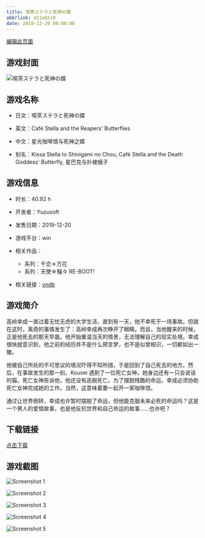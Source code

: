 ```yaml
---
title: 喫茶ステラと死神の蝶
abbrlink: d11a6518
date: 2019-12-20 00:00:00
---
```

[编辑此页面](https://github.com/ACG-3/ADV3-source/blob/main/source/_posts/games/%E5%96%AB%E8%8C%B6%E3%82%B9%E3%83%86%E3%83%A9%E3%81%A8%E6%AD%BB%E7%A5%9E%E3%81%AE%E8%9D%B6.md)

## 游戏封面

![喫茶ステラと死神の蝶](https%3A//pan.timero.xyz/onedrive/img_lib_001/%E5%96%AB%E8%8C%B6%E3%82%B9%E3%83%86%E3%83%A9%E3%81%A8%E6%AD%BB%E7%A5%9E%E3%81%AE%E8%9D%B6_cover.avif)


## 游戏名称

- 日文：喫茶ステラと死神の蝶
- 英文：Café Stella and the Reapers' Butterflies
- 中文：星光咖啡馆与死神之蝶

- 别名：Kissa Stella to Shinigami no Chou, Café Stella and the Death Goddess' Butterfly, 星巴克与扑棱蛾子


## 游戏信息

- 时长：40.92 h
- 开发者：Yuzusoft
- 发售日期：2019-12-20
- 游戏平台：win
- 相关作品：
   - 系列：千恋＊万花
   - 系列：天使☆騒々 RE-BOOT!

- 相关链接：[vndb](https://vndb.org/v26414)


## 游戏简介

高岭幸成一直过着无忧无虑的大学生活，直到有一天，他不幸死于一场事故。但就在这时，离奇的事情发生了：高岭幸成再次睁开了眼睛。而且，当他醒来的时候，正是他死去的那天早晨。他开始重温当天的情景，无法理解自己的现实处境。幸成很快就意识到，他之前的经历并不是什么预言梦，也不是似曾相识，一切都如出一辙。

他被自己所处的不可思议的境况吓得不知所措，于是回到了自己死去的地方。然后，在事故发生的那一刻，Kousei 遇到了一位死亡女神，她身边还有一只会说话的猫。死亡女神告诉他，他还没有逃脱死亡。为了摆脱残酷的命运，幸成必须协助死亡女神完成她的工作。当然，这意味着要一起开一家咖啡馆。

通过让世界倒转，幸成也许暂时摆脱了命运，但他能克服未来必死的命运吗？这是一个男人的爱情故事，也是他反抗世界和自己命运的故事......也许吧？




## 下载链接

[点击下载](https://pan.timero.xyz/onedrive/adv_lib_001/%E5%96%AB%E8%8C%B6%E3%82%B9%E3%83%86%E3%83%A9%E3%81%A8%E6%AD%BB%E7%A5%9E%E3%81%AE%E8%9D%B6)


## 游戏截图


![Screenshot 1](https%3A//pan.timero.xyz/onedrive/img_lib_001/%E5%96%AB%E8%8C%B6%E3%82%B9%E3%83%86%E3%83%A9%E3%81%A8%E6%AD%BB%E7%A5%9E%E3%81%AE%E8%9D%B6_Screenshot_1.avif)

![Screenshot 2](https%3A//pan.timero.xyz/onedrive/img_lib_001/%E5%96%AB%E8%8C%B6%E3%82%B9%E3%83%86%E3%83%A9%E3%81%A8%E6%AD%BB%E7%A5%9E%E3%81%AE%E8%9D%B6_Screenshot_2.avif)

![Screenshot 3](https%3A//pan.timero.xyz/onedrive/img_lib_001/%E5%96%AB%E8%8C%B6%E3%82%B9%E3%83%86%E3%83%A9%E3%81%A8%E6%AD%BB%E7%A5%9E%E3%81%AE%E8%9D%B6_Screenshot_3.avif)

![Screenshot 4](https%3A//pan.timero.xyz/onedrive/img_lib_001/%E5%96%AB%E8%8C%B6%E3%82%B9%E3%83%86%E3%83%A9%E3%81%A8%E6%AD%BB%E7%A5%9E%E3%81%AE%E8%9D%B6_Screenshot_4.avif)

![Screenshot 5](https%3A//pan.timero.xyz/onedrive/img_lib_001/%E5%96%AB%E8%8C%B6%E3%82%B9%E3%83%86%E3%83%A9%E3%81%A8%E6%AD%BB%E7%A5%9E%E3%81%AE%E8%9D%B6_Screenshot_5.avif)


